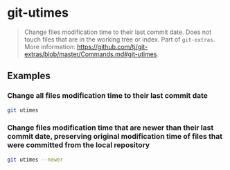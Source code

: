 # git-utimes

> Change files modification time to their last commit date. Does not touch files that are in the working tree or index. Part of `git-extras`. More information: <https://github.com/tj/git-extras/blob/master/Commands.md#git-utimes>.

## Examples

### Change all files modification time to their last commit date

```bash
git utimes
```

### Change files modification time that are newer than their last commit date, preserving original modification time of files that were committed from the local repository

```bash
git utimes --newer
```

